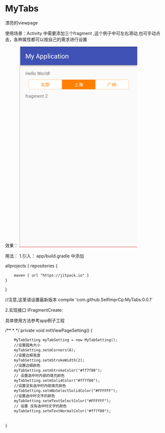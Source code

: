 # MyTabs
漂亮的viewpage

使用场景：Activity 中需要添加三个fragment ,这个例子中可左右滑动,也可手动点击，各种属性都可以按自己的需求进行设置


效果：
![image](https://github.com/SelfImprCp/MyTabs/blob/master/img/eg.png)

用法：
1.引入：
 app/build.gradle 中添加

allprojects {
    repositories {

        maven { url "https://jitpack.io" }
    }
}

//注意,这里请设置最新版本
compile 'com.github.SelfImprCp:MyTabs:0.0.1'

2.实现接口 IFragmentCreate:

具体使用方法参考app例子工程

 /**
     *
     */
    private void initViewPageSetting() {

        MyTabSetting myTabSetting = new MyTabSetting();
        //设置圆角大小
        myTabSetting.setmCorners(8);
        //设置边框宽度
        myTabSetting.setmStrokeWidth(2);
        //设置边框颜色
        myTabSetting.setmStrokeColor("#ff7f00");
        // 设置选中时内部的填充颜色
        myTabSetting.setmSolidColor("#ff7f00");
        //设置没有选中时内部填充颜色
        myTabSetting.setmNoSelectSolidColor("#FFFFFF");
        //设置选中时文字的颜色
        myTabSetting.setmTextSelectColor("#FFFFFF");
        // 设置 没有选中时文字的颜色
        myTabSetting.setmTextNormalColor("#ff7f00");


    }





